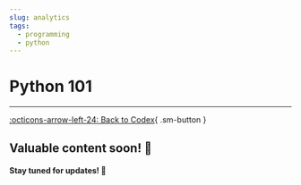 ```yaml
---
slug: analytics
tags:
  - programming
  - python
---
```


# **Python 101**

---

[:octicons-arrow-left-24: Back to Codex](../index.md){ .sm-button }

## Valuable content soon! 🚀  
#### Stay tuned for updates! 🌟